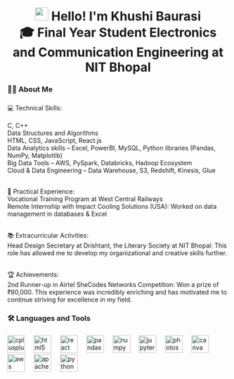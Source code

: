 
###

<h1 align="center"><img src="https://media.giphy.com/media/hvRJCLFzcasrR4ia7z/giphy.gif" width="30"/> Hello! I'm Khushi Baurasi<br>🎓 Final Year Student Electronics and Communication Engineering at NIT Bhopal</h1>

###

<h3 align="left">👩‍💻  About Me</h3>

###

<p align="left">💻 Technical Skills:<br><br>
C, C++<br>
Data Structures and Algorithms<br>
HTML, CSS, JavaScript, React.js<br>
Data Analytics skills – Excel, PowerBI, MySQL, Python libraries (Pandas, NumPy, Matplotlib)<br>
Big Data Tools – AWS, PySpark, Databricks, Hadoop Ecosystem<br>
Cloud & Data Engineering – Data Warehouse, S3, Redshift, Kinesis, Glue<br><br>

🔧 Practical Experience:<br>
Vocational Training Program at West Central Railways<br>
Remote Internship with Impact Cooling Solutions (USA): Worked on data management in databases & Excel<br><br>

📚 Extracurricular Activities:<br>
Head Design Secretary at Drishtant, the Literary Society at NIT Bhopal: This role has allowed me to develop my organizational and creative skills further.<br><br>

🏆 Achievements:<br>
2nd Runner-up in Airtel SheCodes Networks Competition: Won a prize of ₹80,000. This experience was incredibly enriching and has motivated me to continue striving for excellence in my field.</p>

###

<h3 align="left">🛠 Languages and Tools</h3>

###

<div align="left">
  <img src="https://cdn.jsdelivr.net/gh/devicons/devicon/icons/cplusplus/cplusplus-original.svg" height="40" alt="cplusplus logo" />
  <img width="12" />
  <img src="https://cdn.jsdelivr.net/gh/devicons/devicon/icons/html5/html5-original.svg" height="40" alt="html5 logo" />
  <img width="12" />
  <img src="https://cdn.jsdelivr.net/gh/devicons/devicon/icons/react/react-original.svg" height="40" alt="react logo" />
  <img width="12" />
  <img src="https://cdn.jsdelivr.net/gh/devicons/devicon/icons/pandas/pandas-original.svg" height="40" alt="pandas logo" />
  <img width="12" />
  <img src="https://cdn.jsdelivr.net/gh/devicons/devicon/icons/numpy/numpy-original.svg" height="40" alt="numpy logo" />
  <img width="12" />
  <img src="https://cdn.jsdelivr.net/gh/devicons/devicon/icons/jupyter/jupyter-original.svg" height="40" alt="jupyter logo" />
  <img width="12" />
  <img src="https://cdn.jsdelivr.net/gh/devicons/devicon/icons/photoshop/photoshop-plain.svg" height="40" alt="photoshop logo" />
  <img width="12" />
  <img src="https://cdn.jsdelivr.net/gh/devicons/devicon/icons/canva/canva-original.svg" height="40" alt="canva logo" />
  <img width="12" />
 <img src="https://cdn.jsdelivr.net/npm/simple-icons@v9/icons/amazonaws.svg" height="40" alt="aws logo" />

  <img width="12" />
  <img src="https://cdn.jsdelivr.net/gh/devicons/devicon/icons/apache/apache-original.svg" height="40" alt="apache logo" />
  <img width="12" />
  <img src="https://cdn.jsdelivr.net/gh/devicons/devicon/icons/python/python-original.svg" height="40" alt="python logo" />
</div>

###

<!---
KhushiBaurasi/KhushiBaurasi is a ✨ special ✨ repository because its `README.md` (this file) appears on your GitHub profile.
You can click the Preview link to take a look at your changes.
--->
